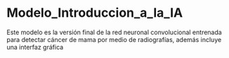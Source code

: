 # Modelo_Introduccion_a_la_IA
Este modelo es la versión final de la red neuronal convolucional entrenada para detectar cáncer de mama por medio de radiografías, además incluye una interfaz gráfica
